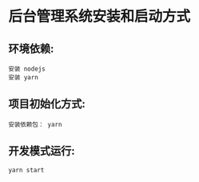 # 后台管理系统安装和启动方式

## 环境依赖:
```
安装 nodejs 
安装 yarn
```

## 项目初始化方式:
```
安装依赖包： yarn
```

## 开发模式运行:
```
yarn start
```

